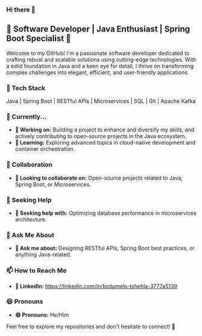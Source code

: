 ### Hi there 👋

<!--
**B-Tshehla/B-Tshehla** is a ✨ _special_ ✨ repository because its `README.md` (this file) appears on your GitHub profile.

Here are some ideas to get you started:

- 🔭 I’m currently working on ...
- 🌱 I’m currently learning ...
- 👯 I’m looking to collaborate on ...
- 🤔 I’m looking for help with ...
- 💬 Ask me about ...
- 📫 How to reach me: ...
- 😄 Pronouns: ...
- ⚡ Fun fact: ...
-->

## 🚀 Software Developer | Java Enthusiast | Spring Boot Specialist 🌱

Welcome to my GitHub! I'm a passionate software developer dedicated to crafting robust and scalable solutions using cutting-edge technologies. With a solid foundation in Java and a keen eye for detail, I thrive on transforming complex challenges into elegant, efficient, and user-friendly applications.

### 🔧 Tech Stack
Java | Spring Boot | RESTful APIs | Microservices | SQL | Git | Apache Kafka

### 🌱 Currently...
- **🔭 Working on:** Building a project to enhance and diversify my skills, and actively contributing to open-source projects in the Java ecosystem.
- **🌱 Learning:** Exploring advanced topics in cloud-native development and container orchestration.

### 👯 Collaboration
- **👯 Looking to collaborate on:** Open-source projects related to Java, Spring Boot, or Microservices.

### 🤔 Seeking Help
- **🤔 Seeking help with:** Optimizing database performance in microservices architecture.

### 💬 Ask Me About
- **💬 Ask me about:** Designing RESTful APIs, Spring Boot best practices, or anything Java-related.

### 📫 How to Reach Me
- **🔗 LinkedIn:** https://linkedin.com/in/boitumelo-tshehla-3777a5139

### 😄 Pronouns
- **😄 Pronouns:** He/Him

Feel free to explore my repositories and don't hesitate to connect! 🚀
